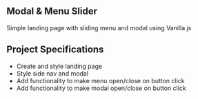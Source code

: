## Modal & Menu Slider

Simple landing page with sliding menu and modal using Vanilla js

## Project Specifications

- Create and style landing page
- Style side nav and modal
- Add functionality to make menu open/close on button click
- Add functionality to make modal open/close on button click
